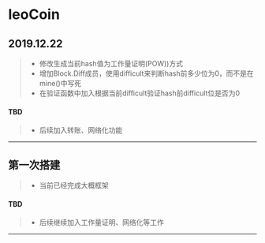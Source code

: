 # leoCoin


## 2019.12.22

> - 修改生成当前hash值为工作量证明(POW))方式
> - 增加Block.Diff成员，使用difficult来判断hash前多少位为0，而不是在mine()中写死
> - 在验证函数中加入根据当前difficult验证hash前difficult位是否为0  
#### TBD
> - 后续加入转账、网络化功能

------

## 第一次搭建
> - 当前已经完成大概框架
#### TBD
> - 后续继续加入工作量证明、网络化等工作 

------
